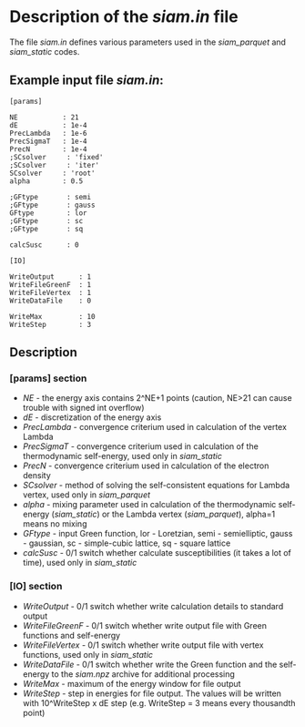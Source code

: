 Description of the *siam.in* file
================================

The file *siam.in* defines various parameters used in the *siam_parquet* and *siam_static* codes.

## Example input file *siam.in*:
```
[params]

NE           : 21
dE           : 1e-4
PrecLambda   : 1e-6
PrecSigmaT   : 1e-4
PrecN        : 1e-4
;SCsolver     : 'fixed'
;SCsolver     : 'iter'
SCsolver     : 'root'
alpha        : 0.5

;GFtype       : semi
;GFtype       : gauss
GFtype        : lor
;GFtype       : sc
;GFtype       : sq

calcSusc      : 0

[IO]

WriteOutput      : 1
WriteFileGreenF  : 1
WriteFileVertex  : 1
WriteDataFile    : 0

WriteMax         : 10
WriteStep        : 3
```
  
## Description

### [params] section

- *NE* - the energy axis contains 2^NE+1 points (caution, NE>21 can cause trouble with signed int overflow)  
- *dE* - discretization of the energy axis  
- *PrecLambda* - convergence criterium used in calculation of the vertex Lambda  
- *PrecSigmaT* - convergence criterium used in calculation of the thermodynamic self-energy, used only in *siam_static*  
- *PrecN* - convergence criterium used in calculation of the electron density  
- *SCsolver* - method of solving the self-consistent equations for Lambda vertex, used only in *siam_parquet*  
- *alpha* - mixing parameter used in calculation of the thermodynamic self-energy (*siam_static*) or 
the Lambda vertex (*siam_parquet*), alpha=1 means no mixing  
- *GFtype* - input Green function, lor - Loretzian, semi - semielliptic, gauss - gaussian, 
sc - simple-cubic lattice, sq - square lattice  
- *calcSusc* - 0/1 switch whether calculate susceptibilities (it takes a lot of time), used only in *siam_static*  

### [IO] section

- *WriteOutput* - 0/1 switch whether write calculation details to standard output  
- *WriteFileGreenF* - 0/1 switch whether write output file with Green functions and self-energy  
- *WriteFileVertex* - 0/1 switch whether write output file with vertex functions, used only in *siam_static*  
- *WriteDataFile* - 0/1 switch whether write the Green function and the self-energy to 
the *siam.npz* archive for additional processing  
- *WriteMax* - maximum of the energy window for file output  
- *WriteStep* - step in energies for file output. The values will be written with 10^WriteStep x dE step 
(e.g. WriteStep = 3 means every thousandth point)  

